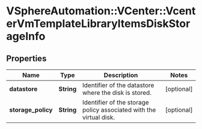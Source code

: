 # VSphereAutomation::VCenter::VcenterVmTemplateLibraryItemsDiskStorageInfo

## Properties
Name | Type | Description | Notes
------------ | ------------- | ------------- | -------------
**datastore** | **String** | Identifier of the datastore where the disk is stored. | [optional] 
**storage_policy** | **String** | Identifier of the storage policy associated with the virtual disk. | [optional] 


